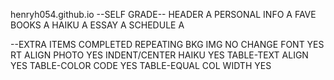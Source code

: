 henryh054.github.io 
--SELF GRADE--
HEADER                      A 
PERSONAL INFO        A 
FAVE BOOKS              A 
HAIKU                          A 
ESSAY                         A 
SCHEDULE                 A 

--EXTRA ITEMS COMPLETED
REPEATING BKG IMG        NO
CHANGE FONT              YES
RT ALIGN PHOTO           YES
INDENT/CENTER HAIKU      YES
TABLE-TEXT ALIGN         YES
TABLE-COLOR CODE         YES
TABLE-EQUAL COL WIDTH    YES
